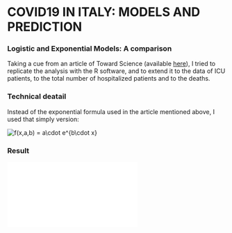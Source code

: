 # COVID19 IN ITALY: MODELS AND PREDICTION 
### Logistic and Exponential Models: A comparison

Taking a cue from an article of Toward Science (available [here](https://towardsdatascience.com/covid-19-infection-in-italy-mathematical-models-and-predictions-7784b4d7dd8d)), I tried to replicate the analysis with the R software, and to extend it to the data of ICU patients, to the total number of hospitalized patients and to the deaths.

### Technical deatail

Instead of the exponential formula used in the article mentioned above, I used that simply version:

![f(x,a,b) = a\cdot e^{b\cdot x}](https://render.githubusercontent.com/render/math?math=f(x%2Ca%2Cb)%20%3D%20a%5Ccdot%20e%5E%7Bb%5Ccdot%20x%7D)

### Result 
![Alt text](//mariometrics/COVID19/figures/plot_logit_exp_Deaths_it.pdf "Optional title")


